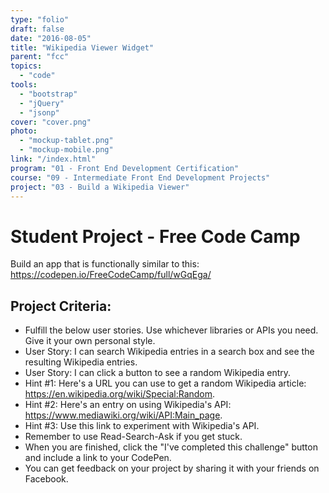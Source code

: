 ```yaml
---
type: "folio"
draft: false
date: "2016-08-05"
title: "Wikipedia Viewer Widget"
parent: "fcc"
topics:
  - "code"
tools:
  - "bootstrap"
  - "jQuery"
  - "jsonp"
cover: "cover.png"
photo:
  - "mockup-tablet.png"
  - "mockup-mobile.png"
link: "/index.html"
program: "01 - Front End Development Certification"
course: "09 - Intermediate Front End Development Projects"
project: "03 - Build a Wikipedia Viewer"
---
```

# Student Project - Free Code Camp
Build an app that is functionally similar to this: https://codepen.io/FreeCodeCamp/full/wGqEga/

## Project Criteria:
* Fulfill the below user stories. Use whichever libraries or APIs you need. Give it your own personal style.
* User Story: I can search Wikipedia entries in a search box and see the resulting Wikipedia entries.
* User Story: I can click a button to see a random Wikipedia entry.
* Hint #1: Here's a URL you can use to get a random Wikipedia article: https://en.wikipedia.org/wiki/Special:Random.
* Hint #2: Here's an entry on using Wikipedia's API: https://www.mediawiki.org/wiki/API:Main_page.
* Hint #3: Use this link to experiment with Wikipedia's API.
* Remember to use Read-Search-Ask if you get stuck.
* When you are finished, click the "I've completed this challenge" button and include a link to your CodePen.
* You can get feedback on your project by sharing it with your friends on Facebook.
